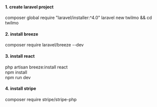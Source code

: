 #### 1. create laravel project <br>
composer global require "laravel/installer:^4.0"
laravel new twilmo && cd twilmo

#### 2. install breeze
composer require laravel/breeze --dev

#### 3. install react
php artisan breeze:install react <br>
npm install     <br>
npm run dev     <br>

#### 4. install stripe
composer require stripe/stripe-php


